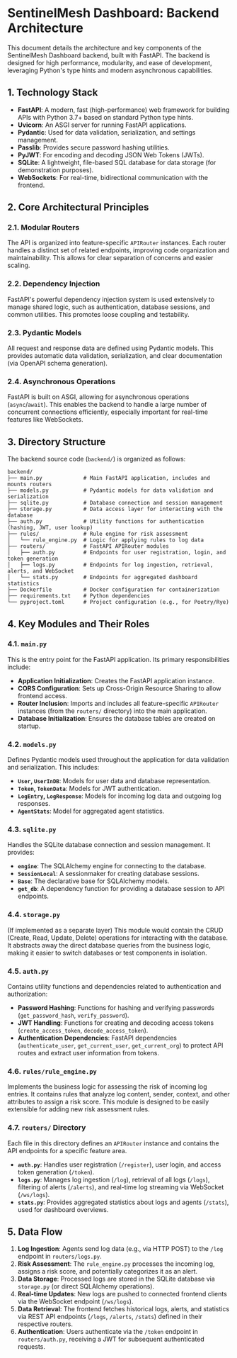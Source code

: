 # SentinelMesh Dashboard: Backend Architecture

This document details the architecture and key components of the SentinelMesh Dashboard backend, built with FastAPI. The backend is designed for high performance, modularity, and ease of development, leveraging Python's type hints and modern asynchronous capabilities.

## 1. Technology Stack

*   **FastAPI**: A modern, fast (high-performance) web framework for building APIs with Python 3.7+ based on standard Python type hints.
*   **Uvicorn**: An ASGI server for running FastAPI applications.
*   **Pydantic**: Used for data validation, serialization, and settings management.
*   **Passlib**: Provides secure password hashing utilities.
*   **PyJWT**: For encoding and decoding JSON Web Tokens (JWTs).
*   **SQLite**: A lightweight, file-based SQL database for data storage (for demonstration purposes).
*   **WebSockets**: For real-time, bidirectional communication with the frontend.

## 2. Core Architectural Principles

### 2.1. Modular Routers

The API is organized into feature-specific `APIRouter` instances. Each router handles a distinct set of related endpoints, improving code organization and maintainability. This allows for clear separation of concerns and easier scaling.

### 2.2. Dependency Injection

FastAPI's powerful dependency injection system is used extensively to manage shared logic, such as authentication, database sessions, and common utilities. This promotes loose coupling and testability.

### 2.3. Pydantic Models

All request and response data are defined using Pydantic models. This provides automatic data validation, serialization, and clear documentation (via OpenAPI schema generation).

### 2.4. Asynchronous Operations

FastAPI is built on ASGI, allowing for asynchronous operations (`async`/`await`). This enables the backend to handle a large number of concurrent connections efficiently, especially important for real-time features like WebSockets.

## 3. Directory Structure

The backend source code (`backend/`) is organized as follows:

```
backend/
├── main.py             # Main FastAPI application, includes and mounts routers
├── models.py           # Pydantic models for data validation and serialization
├── sqlite.py           # Database connection and session management
├── storage.py          # Data access layer for interacting with the database
├── auth.py             # Utility functions for authentication (hashing, JWT, user lookup)
├── rules/              # Rule engine for risk assessment
│   └── rule_engine.py  # Logic for applying rules to log data
├── routers/            # FastAPI APIRouter modules
│   ├── auth.py         # Endpoints for user registration, login, and token generation
│   ├── logs.py         # Endpoints for log ingestion, retrieval, alerts, and WebSocket
│   └── stats.py        # Endpoints for aggregated dashboard statistics
├── Dockerfile          # Docker configuration for containerization
├── requirements.txt    # Python dependencies
└── pyproject.toml      # Project configuration (e.g., for Poetry/Rye)
```

## 4. Key Modules and Their Roles

### 4.1. `main.py`

This is the entry point for the FastAPI application. Its primary responsibilities include:

*   **Application Initialization**: Creates the FastAPI application instance.
*   **CORS Configuration**: Sets up Cross-Origin Resource Sharing to allow frontend access.
*   **Router Inclusion**: Imports and includes all feature-specific `APIRouter` instances (from the `routers/` directory) into the main application.
*   **Database Initialization**: Ensures the database tables are created on startup.

### 4.2. `models.py`

Defines Pydantic models used throughout the application for data validation and serialization. This includes:

*   **`User`, `UserInDB`**: Models for user data and database representation.
*   **`Token`, `TokenData`**: Models for JWT authentication.
*   **`LogEntry`, `LogResponse`**: Models for incoming log data and outgoing log responses.
*   **`AgentStats`**: Model for aggregated agent statistics.

### 4.3. `sqlite.py`

Handles the SQLite database connection and session management. It provides:

*   **`engine`**: The SQLAlchemy engine for connecting to the database.
*   **`SessionLocal`**: A sessionmaker for creating database sessions.
*   **`Base`**: The declarative base for SQLAlchemy models.
*   **`get_db`**: A dependency function for providing a database session to API endpoints.

### 4.4. `storage.py`

(If implemented as a separate layer) This module would contain the CRUD (Create, Read, Update, Delete) operations for interacting with the database. It abstracts away the direct database queries from the business logic, making it easier to switch databases or test components in isolation.

### 4.5. `auth.py`

Contains utility functions and dependencies related to authentication and authorization:

*   **Password Hashing**: Functions for hashing and verifying passwords (`get_password_hash`, `verify_password`).
*   **JWT Handling**: Functions for creating and decoding access tokens (`create_access_token`, `decode_access_token`).
*   **Authentication Dependencies**: FastAPI dependencies (`authenticate_user`, `get_current_user`, `get_current_org`) to protect API routes and extract user information from tokens.

### 4.6. `rules/rule_engine.py`

Implements the business logic for assessing the risk of incoming log entries. It contains rules that analyze log content, sender, context, and other attributes to assign a risk score. This module is designed to be easily extensible for adding new risk assessment rules.

### 4.7. `routers/` Directory

Each file in this directory defines an `APIRouter` instance and contains the API endpoints for a specific feature area.

*   **`auth.py`**: Handles user registration (`/register`), user login, and access token generation (`/token`).
*   **`logs.py`**: Manages log ingestion (`/log`), retrieval of all logs (`/logs`), filtering of alerts (`/alerts`), and real-time log streaming via WebSocket (`/ws/logs`).
*   **`stats.py`**: Provides aggregated statistics about logs and agents (`/stats`), used for dashboard overviews.

## 5. Data Flow

1.  **Log Ingestion**: Agents send log data (e.g., via HTTP POST) to the `/log` endpoint in `routers/logs.py`.
2.  **Risk Assessment**: The `rule_engine.py` processes the incoming log, assigns a risk score, and potentially categorizes it as an alert.
3.  **Data Storage**: Processed logs are stored in the SQLite database via `storage.py` (or direct SQLAlchemy operations).
4.  **Real-time Updates**: New logs are pushed to connected frontend clients via the WebSocket endpoint (`/ws/logs`).
5.  **Data Retrieval**: The frontend fetches historical logs, alerts, and statistics via REST API endpoints (`/logs`, `/alerts`, `/stats`) defined in their respective routers.
6.  **Authentication**: Users authenticate via the `/token` endpoint in `routers/auth.py`, receiving a JWT for subsequent authenticated requests.
